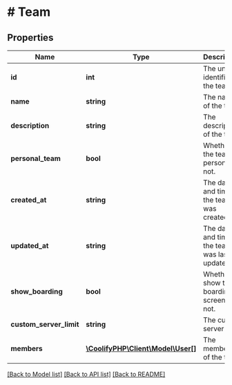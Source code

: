 # # Team

## Properties

Name | Type | Description | Notes
------------ | ------------- | ------------- | -------------
**id** | **int** | The unique identifier of the team. | [optional]
**name** | **string** | The name of the team. | [optional]
**description** | **string** | The description of the team. | [optional]
**personal_team** | **bool** | Whether the team is personal or not. | [optional]
**created_at** | **string** | The date and time the team was created. | [optional]
**updated_at** | **string** | The date and time the team was last updated. | [optional]
**show_boarding** | **bool** | Whether to show the boarding screen or not. | [optional]
**custom_server_limit** | **string** | The custom server limit. | [optional]
**members** | [**\CoolifyPHP\Client\Model\User[]**](User.md) | The members of the team. | [optional]

[[Back to Model list]](../../README.md#models) [[Back to API list]](../../README.md#endpoints) [[Back to README]](../../README.md)
